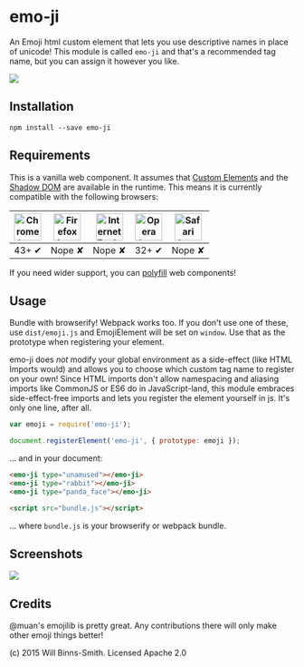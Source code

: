 # emo-ji
An Emoji html custom element that lets you use descriptive names in place of unicode! This module is called `emo-ji` and that's a recommended tag name, but you can assign it however you like.

![](https://cloud.githubusercontent.com/assets/755844/9690083/1df2b520-52ef-11e5-819a-fb4062910aeb.gif)

## Installation
`npm install --save emo-ji`

## Requirements
This is a vanilla web component. It assumes that [Custom Elements](http://www.html5rocks.com/en/tutorials/webcomponents/customelements/) and the [Shadow DOM](https://developer.mozilla.org/en-US/docs/Web/Web_Components/Shadow_DOM) are available in the runtime. This means it is currently compatible with the following browsers:

| <img src="http://i.imgur.com/dJC1GUv.png" width="48px" height="48px" alt="Chrome logo"> | <img src="http://i.imgur.com/o1m5RcQ.png" width="48px" height="48px" alt="Firefox logo"> | <img src="http://i.imgur.com/8h3iz5H.png" width="48px" height="48px" alt="Internet Explorer logo"> | <img src="http://i.imgur.com/iQV4nmJ.png" width="48px" height="48px" alt="Opera logo"> | <img src="http://i.imgur.com/j3tgNKJ.png" width="48px" height="48px" alt="Safari logo"> |
|:---:|:---:|:---:|:---:|:---:|
| 43+ ✔ | Nope ✘ | Nope ✘ | 32+ ✔ | Nope ✘ |

If you need wider support, you can [polyfill](https://github.com/WebComponents/webcomponentsjs) web components!

## Usage
Bundle with browserify! Webpack works too. If you don't use one of these, use `dist/emoji.js` and EmojiElement will be set on `window`. Use that as the prototype when registering your element.

emo-ji does *not* modify your global environment as a side-effect (like HTML Imports would) and allows you to choose which custom tag name to register on your own! Since HTML imports don't allow namespacing and aliasing imports like CommonJS or ES6 do in JavaScript-land, this module embraces side-effect-free imports and lets you register the element yourself in js. It's only one line, after all.

```js
var emoji = require('emo-ji');

document.registerElement('emo-ji', { prototype: emoji });
```

... and in your document:

```html
<emo-ji type="unamused"></emo-ji>
<emo-ji type="rabbit"></emo-ji>
<emo-ji type="panda_face"></emo-ji>

<script src="bundle.js"></script>
```
... where `bundle.js` is your browserify or webpack bundle.

## Screenshots
![](https://cloud.githubusercontent.com/assets/755844/9677170/6fa77b08-528b-11e5-925d-f67ffe73179f.png)

## Credits
@muan's emojilib is pretty great. Any contributions there will only make other emoji things better!

(c) 2015 Will Binns-Smith. Licensed Apache 2.0

